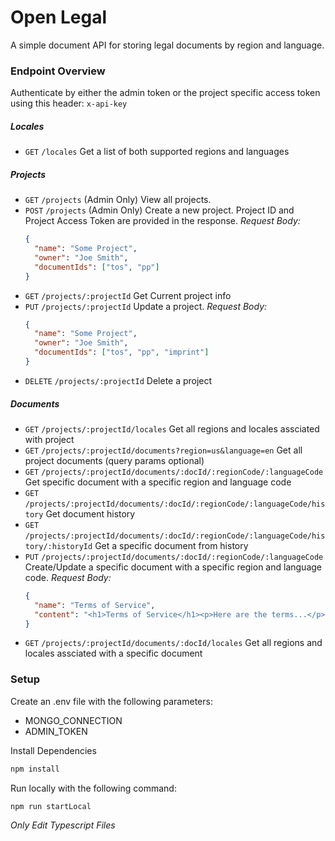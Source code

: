 # Open Legal

A simple document API for storing legal documents by region and language.

### Endpoint Overview

Authenticate by either the admin token or the project specific access token using this header: `x-api-key`

##### Locales

- `GET` `/locales` Get a list of both supported regions and languages

##### Projects

- `GET` `/projects` (Admin Only) View all projects.
- `POST` `/projects` (Admin Only) Create a new project. Project ID and Project Access Token are provided in the response. _Request Body:_
  ```json
  {
    "name": "Some Project",
    "owner": "Joe Smith",
    "documentIds": ["tos", "pp"]
  }
  ```
- `GET` `/projects/:projectId` Get Current project info
- `PUT` `/projects/:projectId` Update a project. _Request Body:_
  ```json
  {
    "name": "Some Project",
    "owner": "Joe Smith",
    "documentIds": ["tos", "pp", "imprint"]
  }
  ```
- `DELETE` `/projects/:projectId` Delete a project

##### Documents

- `GET` `/projects/:projectId/locales` Get all regions and locales assciated with project
- `GET` `/projects/:projectId/documents?region=us&language=en` Get all project documents (query params optional)
- `GET` `/projects/:projectId/documents/:docId/:regionCode/:languageCode` Get specific document with a specific region and language code
- `GET` `/projects/:projectId/documents/:docId/:regionCode/:languageCode/history` Get document history
- `GET` `/projects/:projectId/documents/:docId/:regionCode/:languageCode/history/:historyId` Get a specific document from history
- `PUT` `/projects/:projectId/documents/:docId/:regionCode/:languageCode` Create/Update a specific document with a specific region and language code. _Request Body:_
  ```json
  {
    "name": "Terms of Service",
    "content": "<h1>Terms of Service</h1><p>Here are the terms...</p>"
  }
  ```
- `GET` `/projects/:projectId/documents/:docId/locales` Get all regions and locales assciated with a specific document

### Setup

Create an .env file with the following parameters:

- MONGO_CONNECTION
- ADMIN_TOKEN

Install Dependencies

```bash
npm install
```

Run locally with the following command:

```bash
npm run startLocal
```

_Only Edit Typescript Files_
